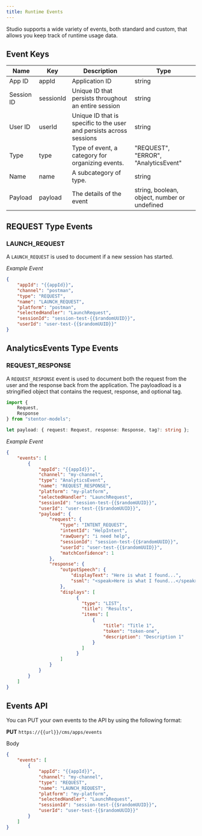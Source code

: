 ```yaml
---
title: Runtime Events
---
```


Studio supports a wide variety of events, both standard and custom, that allows you keep track of runtime usage data.


## Event Keys

| Name      | Key |  Description | Type|
| ----------- | ----------- |----------- |----------- |
| App ID      | appId       | Application ID | string |
| Session ID   | sessionId        | Unique ID that persists throughout an entire session | string |
| User ID | userId | Unique ID that is specific to the user and persists across sessions | string |
| Type | type | Type of event, a category for organizing events. | "REQUEST", "ERROR", "AnalyticsEvent"
| Name | name | A subcategory of type. | string |
| Payload | payload | The details of the event | string, boolean, object, number or undefined |

## REQUEST Type Events

### LAUNCH_REQUEST

A `LAUNCH_REQUEST` is used to document if a new session has started.

*Example Event*

```json
{
    "appId": "{{appId}}",
    "channel": "postman",
    "type": "REQUEST",
    "name": "LAUNCH_REQUEST",
    "platform": "postman",
    "selectedHandler": "LaunchRequest",
    "sessionId": "session-test-{{$randomUUID}}",
    "userId": "user-test-{{$randomUUID}}"
}
```

## AnalyticsEvents Type Events

### REQUEST_RESPONSE

A `REQUEST_RESPONSE` event is used to document both the request from the user and the response back from the application.  The payloadload is a stringified object that contains the request, response, and optional tag.

```ts
import {
    Request,
    Response
} from "stentor-models";

let payload: { request: Request, response: Response, tag?: string };
```

*Example Event*

```json
{
    "events": [
        {
            "appId": "{{appId}}",
            "channel": "my-channel",
            "type": "AnalyticsEvent",
            "name": "REQUEST_RESPONSE",
            "platform": "my-platform",
            "selectedHandler": "LaunchRequest",
            "sessionId": "session-test-{{$randomUUID}}",
            "userId": "user-test-{{$randomUUID}}",
            "payload": {
                "request": {
                    "type": "INTENT_REQUEST",
                    "intentId": "HelpIntent",
                    "rawQuery": "i need help",
                    "sessionId": "session-test-{{$randomUUID}}",
                    "userId": "user-test-{{$randomUUID}}",
                    "matchConfidence": 1
                },
                "response": {
                    "outputSpeech": {
                        "displayText": "Here is what I found...",
                        "ssml": "<speak>Here is what I found...</speak>"
                    },
                    "displays": [
                          {
                            "type": "LIST",
                            "title": "Results",
                            "items": [
                                {
                                    "title": "Title 1",
                                    "token": "token-one",
                                    "description": "Description 1"
                                }
                            ]
                          }
                    ]
                }
            }
        }
    ]
}

```

## Events API

You can PUT your own events to the API by using the following format:

**PUT** `https://{{url}}/cms/apps/events`

Body

```json
{
    "events": [
        {
            "appId": "{{appId}}",
            "channel": "my-channel",
            "type": "REQUEST",
            "name": "LAUNCH_REQUEST",
            "platform": "my-platform",
            "selectedHandler": "LaunchRequest",
            "sessionId": "session-test-{{$randomUUID}}",
            "userId": "user-test-{{$randomUUID}}"
        }
    ]
}
```